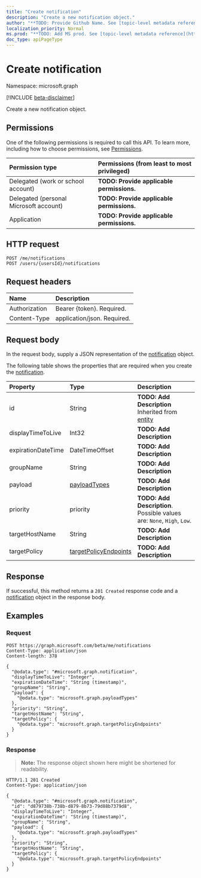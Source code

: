 ```yaml
---
title: "Create notification"
description: "Create a new notification object."
author: "**TODO: Provide Github Name. See [topic-level metadata reference](https://msgo.azurewebsites.net/add/document/guidelines/metadata.html#topic-level-metadata)**"
localization_priority: Normal
ms.prod: "**TODO: Add MS prod. See [topic-level metadata reference](https://msgo.azurewebsites.net/add/document/guidelines/metadata.html#topic-level-metadata)**"
doc_type: apiPageType
---
```


# Create notification
Namespace: microsoft.graph

[!INCLUDE [beta-disclaimer](../../includes/beta-disclaimer.md)]

Create a new notification object.

## Permissions
One of the following permissions is required to call this API. To learn more, including how to choose permissions, see [Permissions](/graph/permissions-reference).

|Permission type|Permissions (from least to most privileged)|
|:---|:---|
|Delegated (work or school account)|**TODO: Provide applicable permissions.**|
|Delegated (personal Microsoft account)|**TODO: Provide applicable permissions.**|
|Application|**TODO: Provide applicable permissions.**|

## HTTP request

<!-- {
  "blockType": "ignored"
}
-->
``` http
POST /me/notifications
POST /users/{usersId}/notifications
```

## Request headers
|Name|Description|
|:---|:---|
|Authorization|Bearer {token}. Required.|
|Content-Type|application/json. Required.|

## Request body
In the request body, supply a JSON representation of the [notification](../resources/notification.md) object.

The following table shows the properties that are required when you create the [notification](../resources/notification.md).

|Property|Type|Description|
|:---|:---|:---|
|id|String|**TODO: Add Description** Inherited from [entity](../resources/entity.md)|
|displayTimeToLive|Int32|**TODO: Add Description**|
|expirationDateTime|DateTimeOffset|**TODO: Add Description**|
|groupName|String|**TODO: Add Description**|
|payload|[payloadTypes](../resources/payloadtypes.md)|**TODO: Add Description**|
|priority|priority|**TODO: Add Description**. Possible values are: `None`, `High`, `Low`.|
|targetHostName|String|**TODO: Add Description**|
|targetPolicy|[targetPolicyEndpoints](../resources/targetpolicyendpoints.md)|**TODO: Add Description**|



## Response

If successful, this method returns a `201 Created` response code and a [notification](../resources/notification.md) object in the response body.

## Examples

### Request
<!-- {
  "blockType": "request",
  "name": "create_notification_from_"
}
-->
``` http
POST https://graph.microsoft.com/beta/me/notifications
Content-Type: application/json
Content-length: 378

{
  "@odata.type": "#microsoft.graph.notification",
  "displayTimeToLive": "Integer",
  "expirationDateTime": "String (timestamp)",
  "groupName": "String",
  "payload": {
    "@odata.type": "microsoft.graph.payloadTypes"
  },
  "priority": "String",
  "targetHostName": "String",
  "targetPolicy": {
    "@odata.type": "microsoft.graph.targetPolicyEndpoints"
  }
}
```


### Response
>**Note:** The response object shown here might be shortened for readability.
<!-- {
  "blockType": "response",
  "truncated": true,
  "@odata.type": "microsoft.graph.notification"
}
-->
``` http
HTTP/1.1 201 Created
Content-Type: application/json

{
  "@odata.type": "#microsoft.graph.notification",
  "id": "d879738b-738b-d879-8b73-79d88b7379d8",
  "displayTimeToLive": "Integer",
  "expirationDateTime": "String (timestamp)",
  "groupName": "String",
  "payload": {
    "@odata.type": "microsoft.graph.payloadTypes"
  },
  "priority": "String",
  "targetHostName": "String",
  "targetPolicy": {
    "@odata.type": "microsoft.graph.targetPolicyEndpoints"
  }
}
```

